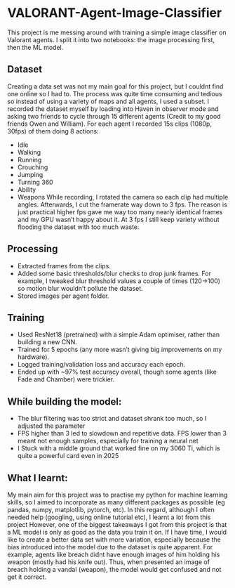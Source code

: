# VALORANT-Agent-Image-Classifier
This project is me messing around with training a simple image classifier on Valorant agents. I split it into two notebooks: the image processing first, then the ML model.

Dataset
-------
Creating a data set was not my main goal for this project, but I couldnt find one online so I had to. The process was quite time consuming and tedious so instead of using a variety of maps and all agents, I used a subset.
I recorded the dataset myself by loading into Haven in observer mode and asking two friends to cycle through 15 different agents (Credit to my good friends Owen and William). For each agent I recorded 15s clips (1080p, 30fps) of them doing 8 actions:
- Idle
- Walking
- Running
- Crouching
- Jumping
- Turning 360
- Ability
- Weapons
While recording, I rotated the camera so each clip had multiple angles. Afterwards, I cut the framerate way down to 3 fps. The reason is just practical higher fps gave me way too many nearly identical frames and my GPU wasn’t happy about it. At 3 fps I still keep variety without flooding the dataset with too much waste.

Processing
---------
- Extracted frames from the clips.
- Added some basic thresholds/blur checks to drop junk frames. For example, I tweaked blur threshold values a couple of times (120→100) so motion blur wouldn’t pollute the dataset.
- Stored images per agent folder.

Training
-------
- Used ResNet18 (pretrained) with a simple Adam optimiser, rather than building a new CNN.
- Trained for 5 epochs (any more wasn’t giving big improvements on my hardware).
- Logged training/validation loss and accuracy each epoch.
- Ended up with ~97% test accuracy overall, though some agents (like Fade and Chamber) were trickier.

While building the model:
--------
- The blur filtering was too strict and dataset shrank too much, so I adjusted the parameter
- FPS higher than 3 led to slowdown and repetitive data. FPS lower than 3 meant not enough samples, especially for training a neural net
- I Stuck with a middle ground that worked fine on my 3060 Ti, which is quite a powerful card even in 2025

What I learnt:
-------
My main aim for this project was to practise my python for machine learning skills, so I aimed to incorporate as many different packages as possible (eg pandas, numpy, matplotlib, pytorch, etc). In this regard, although I often needed help (googling, using online tutorial etc), I learnt a lot from this project
However, one of the biggest takeaways I got from this project is that a ML model is only as good as the data you train it on. If I have time, I would like to create a better data set with more variation, especially because the bias introduced into the model due to the dataset is quite apparent. For example, agents like breach didnt have enough images of him holding his weapon (mostly had his knife out). Thus, when presented an image of breach holding a vandal (weapon), the model would get confused and not get it correct.
